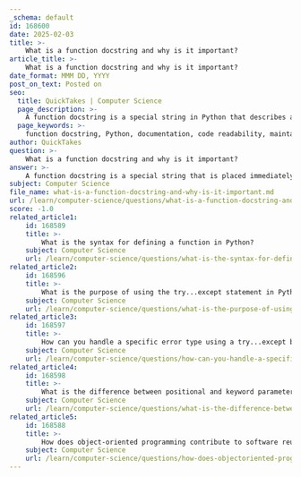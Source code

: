 ```yaml
---
_schema: default
id: 168600
date: 2025-02-03
title: >-
    What is a function docstring and why is it important?
article_title: >-
    What is a function docstring and why is it important?
date_format: MMM DD, YYYY
post_on_text: Posted on
seo:
  title: QuickTakes | Computer Science
  page_description: >-
    A function docstring is a special string in Python that describes a function's purpose, parameters, and return values, enhancing documentation, readability, maintenance, and integration with help systems.
  page_keywords: >-
    function docstring, Python, documentation, code readability, maintainability, programming, parameters, return values, collaborative coding, help system, standardization, developer notes
author: QuickTakes
question: >-
    What is a function docstring and why is it important?
answer: >-
    A function docstring is a special string that is placed immediately after the function definition in Python. It serves to describe the function's purpose, its parameters, and the return values. The docstring is an essential part of the function as it provides documentation that can be accessed programmatically using the `.__doc__` attribute.\n\nHere’s an example of a function with a docstring:\n\n```python\ndef add(a, b):\n    """Returns the sum of a and b."""\n    return a + b\n\nprint(add.__doc__)  # Output: Returns the sum of a and b.\n```\n\n### Importance of Function Docstrings\n\n1. **Documentation**: Docstrings provide a clear explanation of what the function does, which is crucial for anyone reading the code. This is especially important in collaborative environments where multiple developers may work on the same codebase.\n\n2. **Improved Readability**: Well-written docstrings enhance the readability of the code. They help other developers (or the original developer at a later time) quickly understand the function's purpose and how to use it without needing to read through the entire implementation.\n\n3. **Ease of Maintenance**: When functions are well-documented, it becomes easier to maintain and update the code. Developers can quickly identify what each function is supposed to do, which reduces the risk of introducing bugs during modifications.\n\n4. **Integration with Help Systems**: Docstrings can be accessed through Python's built-in help system, allowing users to retrieve documentation interactively. This is particularly useful for libraries and frameworks where users may need to understand how to use various functions.\n\n5. **Standardization**: Using docstrings promotes a standard way of documenting functions across a codebase, which can lead to more consistent and professional code.\n\nIn summary, function docstrings are a vital aspect of Python programming that contribute to better documentation, readability, maintainability, and usability of code. They help ensure that functions are not only functional but also understandable and easy to work with.
subject: Computer Science
file_name: what-is-a-function-docstring-and-why-is-it-important.md
url: /learn/computer-science/questions/what-is-a-function-docstring-and-why-is-it-important
score: -1.0
related_article1:
    id: 168589
    title: >-
        What is the syntax for defining a function in Python?
    subject: Computer Science
    url: /learn/computer-science/questions/what-is-the-syntax-for-defining-a-function-in-python
related_article2:
    id: 168596
    title: >-
        What is the purpose of using the try...except statement in Python?
    subject: Computer Science
    url: /learn/computer-science/questions/what-is-the-purpose-of-using-the-tryexcept-statement-in-python
related_article3:
    id: 168597
    title: >-
        How can you handle a specific error type using a try...except block?
    subject: Computer Science
    url: /learn/computer-science/questions/how-can-you-handle-a-specific-error-type-using-a-tryexcept-block
related_article4:
    id: 168598
    title: >-
        What is the difference between positional and keyword parameters in Python functions?
    subject: Computer Science
    url: /learn/computer-science/questions/what-is-the-difference-between-positional-and-keyword-parameters-in-python-functions
related_article5:
    id: 168588
    title: >-
        How does object-oriented programming contribute to software reusability?
    subject: Computer Science
    url: /learn/computer-science/questions/how-does-objectoriented-programming-contribute-to-software-reusability
---
```


&nbsp;